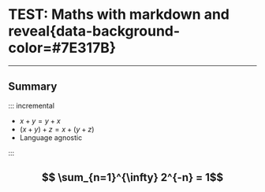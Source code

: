 # TEST: Maths with markdown and reveal{data-background-color=#7E317B}


---

## Summary

::: incremental

- $x+y = y+x$
- $(x+y)+z = x + (y+z)$
- Language agnostic

:::

$$ \sum_{n=1}^{\infty} 2^{-n} = 1$$
---

